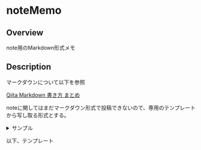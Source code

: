 noteMemo
=====

## Overview  
note用のMarkdown形式メモ

## Description  
マークダウンについて以下を参照  
  
[Qiita Markdown 書き方 まとめ](https://qiita.com/shizuma/items/8616bbe3ebe8ab0b6ca1)  

noteに関してはまだマークダウン形式で投稿できないので、専用のテンプレートから写し取る形式とする。

<details>
<summary>サンプル</summary>
Markdownが使える。  
```PHP:test
$test = 'test';
echo $test;
```
便利。  
</details>


以下、テンプレート